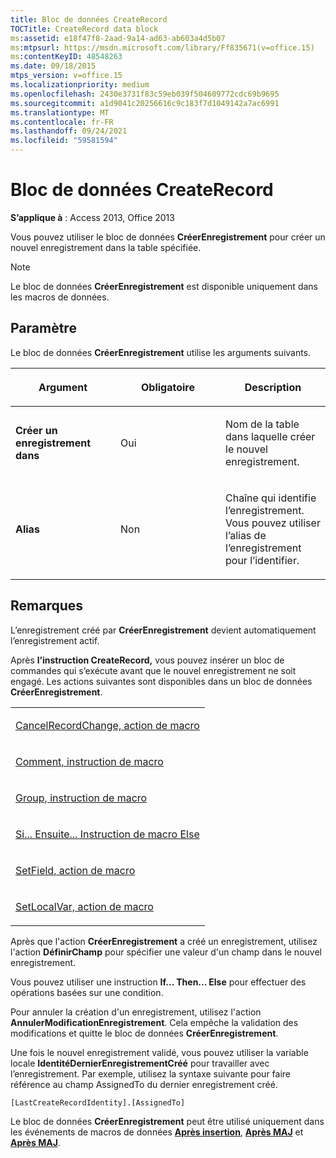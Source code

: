 ```yaml
---
title: Bloc de données CreateRecord
TOCTitle: CreateRecord data block
ms:assetid: e18f47f8-2aad-9a14-ad63-ab603a4d5b07
ms:mtpsurl: https://msdn.microsoft.com/library/Ff835671(v=office.15)
ms:contentKeyID: 48548263
ms.date: 09/18/2015
mtps_version: v=office.15
ms.localizationpriority: medium
ms.openlocfilehash: 2430e3731f83c59eb039f504609772cdc69b9695
ms.sourcegitcommit: a1d9041c20256616c9c183f7d1049142a7ac6991
ms.translationtype: MT
ms.contentlocale: fr-FR
ms.lasthandoff: 09/24/2021
ms.locfileid: "59581594"
---
```

# <a name="createrecord-data-block"></a>Bloc de données CreateRecord


**S’applique à** : Access 2013, Office 2013

Vous pouvez utiliser le bloc de données **CréerEnregistrement** pour créer un nouvel enregistrement dans la table spécifiée.

> [!NOTE]
> Le bloc de données **CréerEnregistrement** est disponible uniquement dans les macros de données.

## <a name="setting"></a>Paramètre

Le bloc de données **CréerEnregistrement** utilise les arguments suivants.

<table>
<colgroup>
<col style="width: 33%" />
<col style="width: 33%" />
<col style="width: 33%" />
</colgroup>
<thead>
<tr class="header">
<th><p>Argument</p></th>
<th><p>Obligatoire</p></th>
<th><p>Description</p></th>
</tr>
</thead>
<tbody>
<tr class="odd">
<td><p><strong>Créer un enregistrement dans</strong></p></td>
<td><p>Oui</p></td>
<td><p>Nom de la table dans laquelle créer le nouvel enregistrement.</p></td>
</tr>
<tr class="even">
<td><p><strong>Alias</strong></p></td>
<td><p>Non</p></td>
<td><p>Chaîne qui identifie l’enregistrement. Vous pouvez utiliser l’alias de l’enregistrement pour l’identifier.</p></td>
</tr>
</tbody>
</table>


## <a name="remarks"></a>Remarques

L’enregistrement créé par **CréerEnregistrement** devient automatiquement l’enregistrement actif.

Après **l’instruction CreateRecord,** vous pouvez insérer un bloc de commandes qui s’exécute avant que le nouvel enregistrement ne soit engagé. Les actions suivantes sont disponibles dans un bloc de données **CréerEnregistrement**.

<table>
<colgroup>
<col style="width: 100%" />
</colgroup>
<tbody>
<tr class="odd">
<td><p><a href="cancelrecordchange-macro-action.md">CancelRecordChange, action de macro</a></p></td>
</tr>
<tr class="even">
<td><p><a href="comment-macro-statement.md">Comment, instruction de macro</a></p></td>
</tr>
<tr class="odd">
<td><p><a href="group-macro-statement.md">Group, instruction de macro</a></p></td>
</tr>
<tr class="even">
<td><p><a href="if-then-else-macro-block.md">Si... Ensuite... Instruction de macro Else</a></p></td>
</tr>
<tr class="odd">
<td><p><a href="setfield-macro-action.md">SetField, action de macro</a></p></td>
</tr>
<tr class="even">
<td><p><a href="setlocalvar-macro-action.md">SetLocalVar, action de macro</a></p></td>
</tr>
</tbody>
</table>


Après que l'action **CréerEnregistrement** a créé un enregistrement, utilisez l'action **DéfinirChamp** pour spécifier une valeur d'un champ dans le nouvel enregistrement.

Vous pouvez utiliser une instruction **If... Then... Else** pour effectuer des opérations basées sur une condition.

Pour annuler la création d'un enregistrement, utilisez l'action **AnnulerModificationEnregistrement**. Cela empêche la validation des modifications et quitte le bloc de données **CréerEnregistrement**.

Une fois le nouvel enregistrement validé, vous pouvez utiliser la variable locale **IdentitéDernierEnregistrementCréé** pour travailler avec l’enregistrement. Par exemple, utilisez la syntaxe suivante pour faire référence au champ AssignedTo du dernier enregistrement créé.

`[LastCreateRecordIdentity].[AssignedTo]`

Le bloc de données **CréerEnregistrement** peut être utilisé uniquement dans les événements de macros de données **[Après insertion](after-insert-macro-event.md)**, **[Après MAJ](after-update-macro-event.md)** et **[Après MAJ](after-update-macro-event.md)**.

